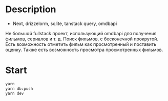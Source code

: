 # Description
- Next, drizzelorm, sqlite, tanstack query, omdbapi

Не большой fullstack проект, использующий omdbapi для получения фильмов, сериалов и т. д. Поиск фильмов, с бесконечной прокрутой. Есть возможность отметить фильм как просмотренный и поставить оценку. Также есть возможность просмотра просмотренных фильмов.

# Start

```sh
yarn
yarn db:push
yarn dev
```
